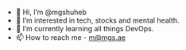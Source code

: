 - 👋 Hi, I’m @mgshuheb
- 👀 I’m interested in tech, stocks and mental health.
- 🌱 I’m currently learning all things DevOps.
- 📫 How to reach me - m@mgs.ae
